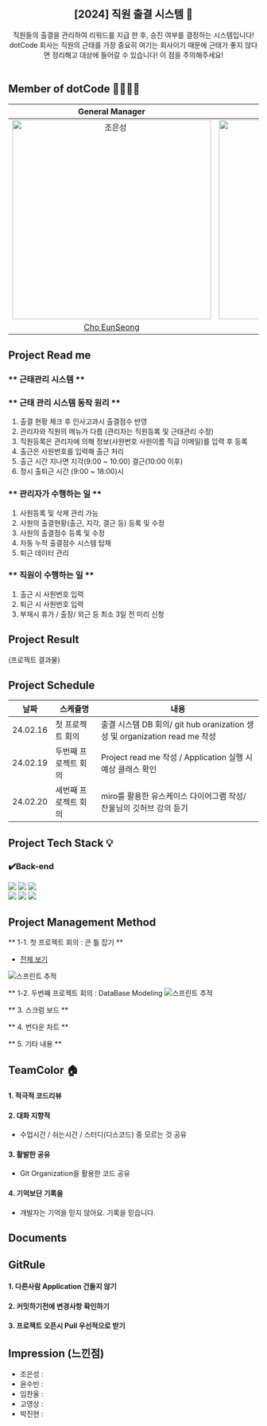 <div align="center">
<h2>[2024] 직원 출결 시스템 📝</h2>
  직원들의 출결을 관리하여 리워드를 지급 한 후, 승진 여부를 결정하는 시스템입니다!<br> dotCode 회사는 직원의 근태를 가장 중요히 여기는 회사이기 때문에 근태가 좋지 않다면 정리해고 대상에 들어갈 수 있습니다! 이 점을 주의해주세요!<br><br>
</div>

## Member of dotCode 👨‍👨‍👧‍👧
|                                         General Manager                                          |                                         Database Manager                                          |                                         Configuration Manager                                          |                                         Moderator                                         |                                       Project Manager                                        | 
| :--------------------------------------------------------------------------------------: | :--------------------------------------------------------------------------------------: | :--------------------------------------------------------------------------------------: | :-------------------------------------------------------------------------------------: | :-----------------------------------------------------------------------------------: |
| <img src="https://avatars.githubusercontent.com/u/152046800?v=4" width=400px alt="조은성"/> | <img src="https://avatars.githubusercontent.com/u/134928447?v=4" width=400px alt="윤수빈"/> | <img src="https://avatars.githubusercontent.com/u/90615404?v=4" width=400px alt="임찬울"/> | <img src="https://avatars.githubusercontent.com/u/157683508?v=4" width=400px alt="고영상"> | <img src="https://avatars.githubusercontent.com/u/159097835?v=4" width=400px alt="박진현"> |
|                       [Cho EunSeong](https://github.com/eunseongjo)                        |                            [Yoon Soobin](https://github.com/nunu1101)                            |                            [Lim ChanWool](https://github.com/cwul94)                            |                          [Go YoungSang](https://github.com/moass2024)                           |                         [Park JinHyun](https://github.com/0COK0)                         |

## Project Read me
### ** 근태관리 시스템 **
### ** 근태 관리 시스템 동작 원리 **
1. 출결 현황 체크 후 인사고과시 출결점수 반영
2. 관리자와 직원의 메뉴가 다름 (관리자는 직원등록 및 근태관리 수정)
3. 직원등록은 관리자에 의해 정보(사원번호 사원이름 직급 이메일)를 입력 후 등록
4. 출근은 사원번호를 입력해 출근 처리
5. 출근 시간 지나면 지각(9:00 ~ 10:00) 결근(10:00 이후) 
6. 정시 출퇴근 시간 (9:00 ~ 18:00)시

### ** 관리자가 수행하는 일 **
1. 사원등록 및 삭제 관리 가능
2. 사원의 출결현황(출근, 지각, 결근 등) 등록 및 수정
3. 사원의 출결점수 등록 및 수정
4. 자동 누적 출결점수 시스템 탑재
5. 퇴근 데이터 관리

### ** 직원이 수행하는 일 **
1. 출근 시 사원번호 입력
2. 퇴근 시 사원번호 입력
3. 부재시 휴가 / 출장/ 외근 등 최소 3일 전 미리 신청

## Project Result
(프로젝트 결과물)

## Project Schedule
|날짜|스케쥴명|내용|
|------|---|---|
|24.02.16|첫 프로젝트 회의|출결 시스템 DB 회의/ git hub oranization 생성 및 organization read me 작성|
|24.02.19|두번째 프로젝트 회의|Project read me 작성 / Application 실행 시 예상 클래스 확인|
|24.02.20|세번째 프로젝트 회의|miro를 활용한 유스케이스 다이어그램 작성/ 찬울님의 깃허브 강의 듣기|

## Project Tech Stack 💡
### ✔️Back-end
<div align=left>
<img src="https://img.shields.io/badge/IntelliJ IDEA-6DB33F?style=for-the-badge&logo=IntelliJ IDEA&logoColor=green">
<img src="https://img.shields.io/badge/java-007396?style=for-the-badge&logo=java&logoColor=white">
<img src="https://img.shields.io/badge/mysql-4479A1?style=for-the-badge&logo=mysql&logoColor=green">
<br>
  
<img src="https://img.shields.io/badge/gradle-02303A?style=for-the-badge&logo=gradle&logoColor=white">
<img src="https://img.shields.io/badge/github-181717?style=for-the-badge&logo=github&logoColor=white">
<img src="https://img.shields.io/badge/git-F05032?style=for-the-badge&logo=git&logoColor=white">
</div>

## Project Management Method
** 1-1. 첫 프로젝트 회의 : 큰 틀 잡기 **
- [전체 보기](https://docs.google.com/spreadsheets/d/1YogkHXzy_kJyizxFvUkbJNSwWlOVim1U43TBdAWUXFI/edit?usp=sharing)
  
![스프린트 추적](https://github.com/dotCodeTeam/dotCode/assets/134928447/4ab9f1c0-c943-403f-88fb-041f03417b8a)

** 1-2. 두번째 프로젝트 회의 : DataBase Modeling
![스프린트 추적](https://github.com/dotCodeTeam/dotCode/assets/134928447/e204e397-f90b-49b6-a1ca-af02875e4741)

** 3. 스크럼 보드 **

** 4. 번다운 차트 **

** 5. 기타 내용 **
## TeamColor 🏠

#### 1. 적극적 코드리뷰
#### 2. 대화 지향적
   - 수업시간 / 쉬는시간 / 스터디(디스코드) 중 모르는 것 공유
#### 3. 활발한 공유
   - Git Organization을 활용한 코드 공유
#### 4. 기억보단 기록을
   - 개발자는 기억을 믿지 않아요. 기록을 믿습니다.

## Documents

## GitRule
#### 1. 다른사람 Application 건들지 않기
#### 2.  커밋하기전에 변경사항 확인하기
#### 3. 프로젝트 오픈시 Pull 우선적으로 받기

## Impression (느낀점)
- 조은성 :
- 윤수빈 :
- 임찬울 :
- 고영상 :
- 박진현 : 
